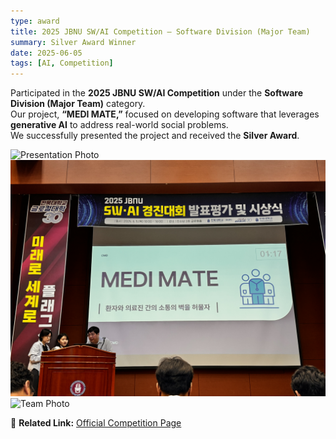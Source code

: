 ```yaml
---
type: award
title: 2025 JBNU SW/AI Competition — Software Division (Major Team)
summary: Silver Award Winner
date: 2025-06-05
tags: [AI, Competition]
---
```


Participated in the **2025 JBNU SW/AI Competition** under the **Software Division (Major Team)** category.  
Our project, **“MEDI MATE,”** focused on developing software that leverages **generative AI** to address real-world social problems.  
We successfully presented the project and received the **Silver Award**.

![Presentation Photo](swai1.jpeg)  
![Award Ceremony Photo](swai2.jpeg)  
![Team Photo](swai3.jpeg)

🔗 **Related Link:** [Official Competition Page](https://csai.jbnu.ac.kr/bbs/csai/5289/355730/artclView.do)
